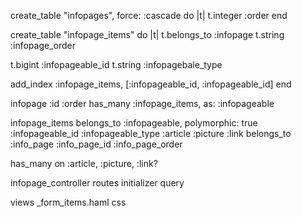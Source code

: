 create_table "infopages", force: :cascade do |t|
  t.integer :order
end

create_table "infopage_items" do |t|
  t.belongs_to :infopage
  t.string :infopage_order

  t.bigint :infopageable_id
  t.string :infopagebale_type

  add_index :infopage_items, [:infopageable_id, :infopageable_id]
end


infopage
  :id
  :order
  has_many :infopage_items, as: :infopageable


infopage_items
  belongs_to :infopageable, polymorphic: true
    :infopageable_id
    :infopageable_type
      :article
      :picture
      :link
  belongs_to :info_page
    :info_page_id
  :info_page_order


has_many on :article, :picture, :link?


infopage_controller
routes
initializer
query


views
  _form_items.haml
  css
